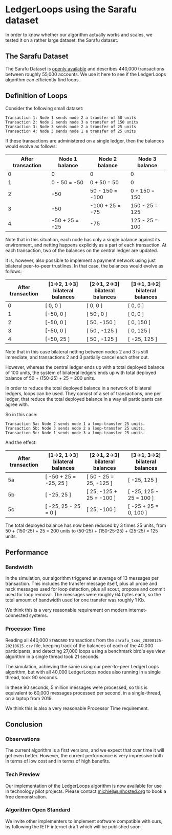 # LedgerLoops using the Sarafu dataset

In order to know whether our algorithm actually works and scales, we tested it on a rather large dataset: the Sarafu dataset.

## The Sarafu Dataset
The Sarafu Dataset is [openly available](https://www.nature.com/articles/s41597-022-01539-4) and describes 440,000 transactions between
roughly 55,000 accounts. We use it here to see if the LedgerLoops algorithm can efficiently find loops.

## Definition of Loops
Consider the following small dataset:
```
Transaction 1: Node 1 sends node 2 a transfer of 50 units
Transaction 2: Node 2 sends node 3 a transfer of 150 units
Transaction 3: Node 3 sends node 2 a transfer of 25 units
Transaction 4: Node 3 sends node 1 a transfer of 25 units
```
If these transactions are administered on a single ledger, then the balances would evolve as follows:

After transaction | Node 1 balance | Node 2 balance  | Node 3 balance
------------------|----------------|-----------------|-----------------
0                 |      0         |      0          |      0
1                 | 0 - 50 = -50   | 0 + 50 = 50     |      0
2                 |    -50         | 50 - 150 = -100 | 0 + 150 = 150
3                 |    -50         | -100 + 25 = -75 | 150 - 25 = 125
4                 | -50 + 25 = -25 |    -75          | 125 - 25 = 100

Note that in this situation, each node has only a single balance against its environment, and netting
happens explicitly as a part of each transaction. At each transaction, two of the balances on the central
ledger are updated.

It is, however, also possible to implement a payment network using just bilateral peer-to-peer trustlines.
In that case, the balances would evolve as follows:

After transaction | [1->2, 1->3] bilateral balances | [2->1, 2->3] bilateral balances  |[3->1, 3->2] bilateral balances
------------------|---------------------------------|----------------------------------|-----------------
0                 |      [ 0, 0  ]                  |     [ 0, 0 ]                     |      [ 0, 0 ]
1                 |      [-50, 0 ]                  |     [ 50 , 0 ]                   |      [ 0, 0 ]
2                 |      [-50, 0 ]                  |     [ 50, -150 ]                 |      [ 0, 150 ]
3                 |      [-50, 0 ]                  |     [ 50 , -125 ]                |      [ 0, 125 ]
4                 |      [-50, 25 ]                 |     [ 50 , -125 ]                |      [ -25, 125 ]

Note that in this case bilateral netting between nodes 2 and 3 is still immediate, and transactions 2 and 3 partially
cancel each other out.

However, whereas the central ledger ends up with a total deployed balance of 100 units,
the system of bilateral ledgers ends up with total deployed balance of 50 + (150-25) + 25 = 200 units.

In order to reduce the total deployed balance in a network of bilateral ledgers, loops can be used.
They consist of a set of transactions, one per ledger, that reduce the total deployed balance in a way all participants can agree with.

So in this case:
```
Transaction 5a: Node 2 sends node 1 a loop-transfer 25 units.
Transaction 5b: Node 3 sends node 2 a loop-transfer 25 units.
Transaction 5c: Node 1 sends node 3 a loop-transfer 25 units.
```
And the effect:

After transaction | [1->2, 1->3] bilateral balances | [2->1, 2->3] bilateral balances  |[3->1, 3->2] bilateral balances
------------------|---------------------------------|----------------------------------|-----------------
5a                |      [ -50 + 25 = -25, 25 ]     |     [ 50 - 25 = 25, -125 ]       |      [ -25, 125 ]
5b                |      [ -25, 25 ]                |     [ 25, -125 + 25 = -100 ]     |      [ -25, 125 - 25 = 100 ]
5c                |      [ -25, 25 - 25 = 0 ]       |     [ 25, -100 ]                 |      [ -25 + 25 = 0, 100 ]

The total deployed balance has now been reduced by 3 times 25 units, from 50 + (150-25) + 25 = 200 units to (50-25) + (150-25-25) + (25-25) = 125 units.

## Performance
### Bandwidth
In the simulation, our algorithm triggered an average of 13 messages per transaction. This includes the transfer message itself, plus all probe and nack messages used for loop detection, plus all scout, propose and commit used for loop removal. The messages were roughly 64 bytes each, so the total amount of bandwidth used for one transfer was roughly 1 Kb.

We think this is a very reasonable requirement on modern internet-connected systems.

### Processor Time
Reading all 440,000 `STANDARD` transactions from the `sarafu_txns_20200125-20210615.csv` file, keeping track of the balances of each of the 40,000 participants, and detecting 27,000 loops using a benchmark bird's eye view algorithm in a single thread took 21 seconds.

The simulation, achieving the same using our peer-to-peer LedgerLoops algorithm, but with all 40,000 LedgerLoops nodes also running in a single thread, took 90 seconds.

In these 90 seconds, 5 million messages were processed, so this is equivalent to 60,000 messages processed per second, in a single-thread, on a laptop from 2019.

We think this is also a very reasonable Processor Time requirement.

## Conclusion
### Observations
The current algorithm is a first versions, and we expect that over time it will get even better. However, the current performance is very impressive both in terms of low cost and in terms of high benefits.

### Tech Preview
Our implementation of the LedgerLoops algorithm is now available for use in technology pilot projects. Please contact michiel@unhosted.org to book a free demonstration.

### Algorithm Open Standard
We invite other implementers to implement software compatible with ours, by following the IETF internet draft which will be published soon.